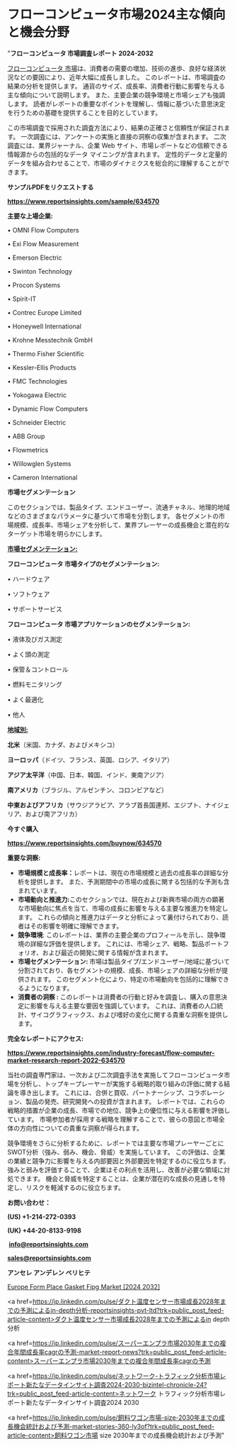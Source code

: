 # フローコンピュータ市場2024主な傾向と機会分野

"<strong>フローコンピュータ 市場調査レポート 2024-2032</strong>

<a href=https://www.reportsinsights.com/sample/634570>フローコンピュータ 市場</a>は、消費者の需要の増加、技術の進歩、良好な経済状況などの要因により、近年大幅に成長しました。 このレポートは、市場調査の結果の分析を提供します。 通貨のサイズ、成長率、消費者行動に影響を与える主な傾向について説明します。 また、主要企業の競争環境と市場シェアも強調します。 読者がレポートの重要なポイントを理解し、情報に基づいた意思決定を行うための基礎を提供することを目的としています。

この市場調査で採用された調査方法により、結果の正確さと信頼性が保証されます。 一次調査には、アンケートの実施と直接の洞察の収集が含まれます。 二次調査には、業界ジャーナル、企業 Web サイト、市場レポートなどの信頼できる情報源からの包括的なデータ マイニングが含まれます。 定性的データと定量的データを組み合わせることで、市場のダイナミクスを総合的に理解することができます。

<strong><b>サンプルPDFをリクエストする</b></strong>

<a href=https://www.reportsinsights.com/sample/634570><strong><u>https://www.reportsinsights.com/sample/634570</u></strong></a>

<strong>主要な上場企業:</strong>

• OMNI Flow Computers

• Exi Flow Measurement

• Emerson Electric

• Swinton Technology

• Procon Systems

• Spirit-IT

• Contrec Europe Limited

• Honeywell International

• Krohne Messtechnik GmbH

• Thermo Fisher Scientific

• Kessler-Ellis Products

• FMC Technologies

• Yokogawa Electric

• Dynamic Flow Computers

• Schneider Electric

• ABB Group

• Flowmetrics

• Willowglen Systems

• Cameron International

<strong>市場セグメンテーション</strong>

このセクションでは、製品タイプ、エンドユーザー、流通チャネル、地理的地域などのさまざまなパラメータに基づいて市場を分割します。 各セグメントの市場規模、成長率、市場シェアを分析して、業界プレーヤーの成長機会と潜在的なターゲット市場を明らかにします。

<strong><u>市場セグメンテーション</u></strong><strong><u>:</u></strong>

<strong>フローコンピュータ 市場タイプのセグメンテーション:</strong>

• ハードウェア

• ソフトウェア

• サポートサービス

<strong>フローコンピュータ 市場アプリケーションのセグメンテーション:</strong>

• 液体及びガス測定

• よく頭の測定

• 保管＆コントロール

• 燃料モニタリング

• よく最適化

• 他人

<strong><u>地域別</u></strong><strong><u>:</u></strong>

<strong>北米</strong>（米国、カナダ、およびメキシコ）

<strong>ヨーロッパ</strong>（ドイツ、フランス、英国、ロシア、イタリア）

<strong>アジア太平洋</strong>（中国、日本、韓国、インド、東南アジア）

<strong>南アメリカ</strong>（ブラジル、アルゼンチン、コロンビアなど）

<strong>中東およびアフリカ</strong>（サウジアラビア、アラブ首長国連邦、エジプト、ナイジェリア、および南アフリカ）

<strong>今すぐ購入</strong>

<a href=https://www.reportsinsights.com/buynow/634570><strong><u>https://www.reportsinsights.com/buynow/634570</u></strong></a>

<strong>重要な洞察:</strong>
<ul>
  <li><strong>市場規模と成長率：</strong>レポートは、現在の市場規模と過去の成長率の詳細な分析を提供します。 また、予測期間中の市場の成長に関する包括的な予測も含まれています。</li>
  <li><strong>市場動向と推進力:</strong>このセクションでは、現在および新興市場の両方の顕著な市場動向に焦点を当て、市場の成長に影響を与える主要な推進力を特定します。 これらの傾向と推進力はデータと分析によって裏付けられており、読者はその影響を明確に理解できます。</li>
  <li><strong>競争環境</strong>: このレポートは、業界の主要企業のプロフィールを示し、競争環境の詳細な評価を提供します。 これには、市場シェア、戦略、製品ポートフォリオ、および最近の開発に関する情報が含まれます。</li>
  <li><strong>市場セグメンテーション: </strong>市場は製品タイプ/エンドユーザー/地域に基づいて分割されており、各セグメントの規模、成長、市場シェアの詳細な分析が提供されます。 このセグメント化により、特定の市場動向を包括的に理解できるようになります。</li>
  <li><strong>消費者の洞察 : </strong>このレポートは消費者の行動と好みを調査し、購入の意思決定に影響を与える主要な要因を強調しています。 これは、消費者の人口統計、サイコグラフィックス、および嗜好の変化に関する貴重な洞察を提供します。</li>
</ul>
<strong>完全なレポートにアクセス:</strong>

<a href=https://www.reportsinsights.com/industry-forecast/flow-computer-market-research-report-2022-634570><strong><u><b>https://www.reportsinsights.com/industry-forecast/flow-computer-market-research-report-2022-634570</b></u></strong></a>

当社の調査専門家は、一次および二次調査手法を実施してフローコンピュータ市場を分析し、トップキープレーヤーが実施する戦略的取り組みの評価に関する結論を導き出します。 これには、合併と買収、パートナーシップ、コラボレーション、製品の発売、研究開発への投資が含まれます。 レポートでは、これらの戦略的措置が企業の成長、市場での地位、競争上の優位性に与える影響を評価しています。 市場参加者が採用する戦略を理解することで、彼らの意図と市場全体の方向性についての貴重な洞察が得られます。

競争環境をさらに分析するために、レポートでは主要な市場プレーヤーごとにSWOT分析（強み、弱み、機会、脅威）を実施しています。 この評価は、企業の業績と競争力に影響を与える内部要因と外部要因を特定するのに役立ちます。 強みと弱みを評価することで、企業はその利点を活用し、改善が必要な領域に対処できます。 機会と脅威を特定することは、企業が潜在的な成長の見通しを特定し、リスクを軽減するのに役立ちます。

<strong>お問い合わせ：</strong>

<strong>(US) +1-214-272-0393</strong>

<strong>(UK) +44-20-8133-9198</strong>

<strong> </strong><a href=info@reportsinsights.com><strong><u>info@reportsinsights.com</u></strong></a>

<a href=sales@reportsinsights.com><strong><u>sales@reportsinsights.com</u></strong></a>

<strong>アンセレ アンデレン ベリヒテ</strong>

<a href=https://www.linkedin.com/pulse/europe-form-place-gasket-fipg-market-latest-trends-uslcf/>Europe Form Place Gasket Fipg Market [2024 2032]</a>

<a href=https://jp.linkedin.com/pulse/ダクト温度センサー市場成長2028年までの予測によるin-depth分析-reportsinsights-pvt-ltd?trk=public_post_feed-article-content>ダクト温度センサー市場成長2028年までの予測によるin depth分析</a>

<a href=https://jp.linkedin.com/pulse/スーパーエンプラ市場2030年までの複合年間成長率cagrの予測-market-report-news?trk=public_post_feed-article-content>スーパーエンプラ市場2030年までの複合年間成長率cagrの予測</a>

<a href=https://jp.linkedin.com/pulse/ネットワーク-トラフィック分析市場レポート新たなデータインサイト調査2024-2030-bizintel-chronicle-24?trk=public_post_feed-article-content>ネットワーク トラフィック分析市場レポート新たなデータインサイト調査2024 2030</a>

<a href=https://jp.linkedin.com/pulse/飼料ワゴン市場-size-2030年までの成長機会統計および予測-market-stories-360-ly3of?trk=public_post_feed-article-content>飼料ワゴン市場 size 2030年までの成長機会統計および予測</a>"

